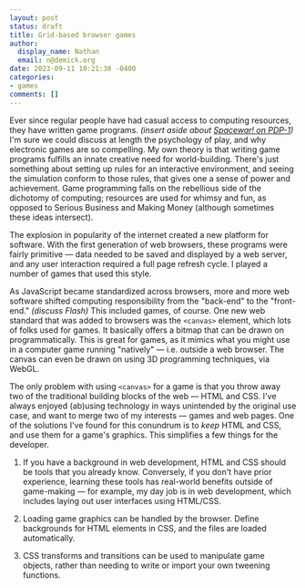 ```yaml
---
layout: post
status: draft
title: Grid-based browser games
author:
  display_name: Nathan
  email: n@demick.org
date: 2023-09-11 10:21:38 -0400
categories:
- games
comments: []
---
```

Ever since regular people have had casual access to computing resources, they have written game programs. _(insert aside about [Spacewar! on PDP-1](https://en.wikipedia.org/wiki/Spacewar!))_ I'm sure we could discuss at length the psychology of play, and why electronic games are so compelling. My own theory is that writing game programs fulfills an innate creative need for world-building. There's just something about setting up rules for an interactive environment, and seeing the simulation conform to those rules, that gives one a sense of power and achievement. Game programming falls on the rebellious side of the dichotomy of computing; resources are used for whimsy and fun, as opposed to Serious Business and Making Money (although sometimes these ideas intersect).

The explosion in popularity of the internet created a new platform for software. With the first generation of web browsers, these programs were fairly primitive &mdash; data needed to be saved and displayed by a web server, and any user interaction required a full page refresh cycle. I played a number of games that used this style.

As JavaScript became standardized across browsers, more and more web software shifted computing responsibility from the "back-end" to the "front-end." _(discuss Flash)_ This included games, of course. One new web standard that was added to browsers was the `<canvas>` element, which lots of folks used for games. It basically offers a bitmap that can be drawn on programmatically. This is great for games, as it mimics what you might use in a computer game running "natively" &mdash; i.e. outside a web browser. The canvas can even be drawn on using 3D programming techniques, via WebGL.

The only problem with using `<canvas>` for a game is that you throw away two of the traditional building blocks of the web &mdash; HTML and CSS. I've always enjoyed (ab)using technology in ways unintended by the original use case, and want to merge two of my interests &mdash; games and web pages. One of the solutions I've found for this conundrum is to _keep_ HTML and CSS, and use them for a game's graphics. This simplifies a few things for the developer. 

1. If you have a background in web development, HTML and CSS should be tools that you already know. Conversely, if you don't have prior experience, learning these tools has real-world benefits outside of game-making &mdash; for example, my day job is in web development, which includes laying out user interfaces using HTML/CSS.

2. Loading game graphics can be handled by the browser. Define backgrounds for HTML elements in CSS, and the files are loaded automatically.

3. CSS transforms and transitions can be used to manipulate game objects, rather than needing to write or import your own tweening functions.
